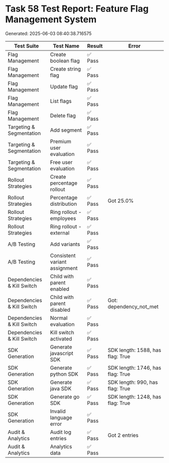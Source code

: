# Task 58 Test Report: Feature Flag Management System

Generated: 2025-06-03 08:40:38.716575

| Test Suite | Test Name | Result | Error |
|------------|-----------|--------|-------|
| Flag Management | Create boolean flag | ✅ Pass |  |
| Flag Management | Create string flag | ✅ Pass |  |
| Flag Management | Update flag | ✅ Pass |  |
| Flag Management | List flags | ✅ Pass |  |
| Flag Management | Delete flag | ✅ Pass |  |
| Targeting & Segmentation | Add segment | ✅ Pass |  |
| Targeting & Segmentation | Premium user evaluation | ✅ Pass |  |
| Targeting & Segmentation | Free user evaluation | ✅ Pass |  |
| Rollout Strategies | Create percentage rollout | ✅ Pass |  |
| Rollout Strategies | Percentage distribution | ✅ Pass | Got 25.0% |
| Rollout Strategies | Ring rollout - employees | ✅ Pass |  |
| Rollout Strategies | Ring rollout - external | ✅ Pass |  |
| A/B Testing | Add variants | ✅ Pass |  |
| A/B Testing | Consistent variant assignment | ✅ Pass |  |
| Dependencies & Kill Switch | Child with parent enabled | ✅ Pass |  |
| Dependencies & Kill Switch | Child with parent disabled | ✅ Pass | Got: dependency_not_met |
| Dependencies & Kill Switch | Normal evaluation | ✅ Pass |  |
| Dependencies & Kill Switch | Kill switch activated | ✅ Pass |  |
| SDK Generation | Generate javascript SDK | ✅ Pass | SDK length: 1588, has flag: True |
| SDK Generation | Generate python SDK | ✅ Pass | SDK length: 1746, has flag: True |
| SDK Generation | Generate java SDK | ✅ Pass | SDK length: 990, has flag: True |
| SDK Generation | Generate go SDK | ✅ Pass | SDK length: 1248, has flag: True |
| SDK Generation | Invalid language error | ✅ Pass |  |
| Audit & Analytics | Audit log entries | ✅ Pass | Got 2 entries |
| Audit & Analytics | Analytics data | ✅ Pass |  |
